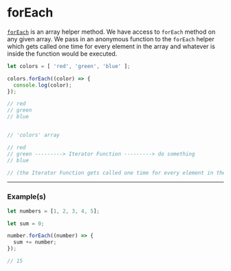 # forEach

[`forEach`][forEach-helper] is an array helper method. We have access to `forEach` method on any given array. We pass in an anonymous function to the `forEach` helper which gets called one time for every element in the array and whatever is inside the function would be executed.

```js
let colors = [ 'red', 'green', 'blue' ];

colors.forEach((color) => {
  console.log(color);
});

// red
// green
// blue
```

```js

// 'colors' array

// red
// green ---------> Iterator Function ---------> do something
// blue

// (the Iterator Function gets called one time for every element in the array and returns then goes to the next element if there are any left)

```

---

### Example(s)

```js
let numbers = [1, 2, 3, 4, 5];

let sum = 0;

number.forEach((number) => {
  sum += number;
});

// 15
```


[forEach-helper]: https://developer.mozilla.org/en-US/docs/Web/JavaScript/Reference/Global_Objects/Array/forEach

